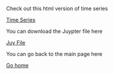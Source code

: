 Check out this html version of time series

[Time Series](/TimeSeriesAssignment.html)

You can download the Juypter file here

[Juy File](/TimeSeriesAssignment.ipynb)

You can go back to the main page here

[Go home](/../index.md)
